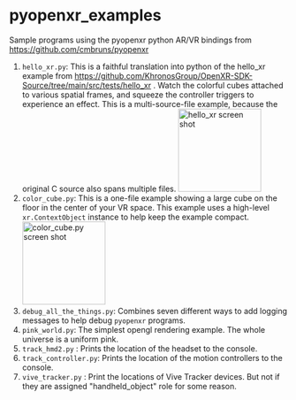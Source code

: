 # pyopenxr_examples

Sample programs using the pyopenxr python AR/VR bindings from https://github.com/cmbruns/pyopenxr

1. `hello_xr.py`: This is a faithful translation into python of the hello_xr example from https://github.com/KhronosGroup/OpenXR-SDK-Source/tree/main/src/tests/hello_xr . Watch the colorful cubes attached to various spatial frames, and squeeze the controller triggers to experience an effect. This is a multi-source-file example, because the original C source also spans multiple files. <img src="https://user-images.githubusercontent.com/2649705/172025969-5cf276bd-2a6c-42a2-852a-0605fe72a716.PNG" alt="hello_xr screen shot" width="150"/>
2. `color_cube.py`: This is a one-file example showing a large cube on the floor in the center of your VR space. This example uses a high-level `xr.ContextObject` instance to help keep the example compact. <img src="https://user-images.githubusercontent.com/2649705/174684258-0f464c91-f10d-44e5-a247-f38a2c1307b5.PNG" alt="color_cube.py screen shot" width="150"/>
3. `debug_all_the_things.py`: Combines seven different ways to add logging messages to help debug `pyopenxr` programs.
4. `pink_world.py`: The simplest opengl rendering example. The whole universe is a uniform pink.
5. `track_hmd2.py` : Prints the location of the headset to the console.
6. `track_controller.py`: Prints the location of the motion controllers to the console.
7. `vive_tracker.py` : Print the locations of Vive Tracker devices. But not if they are assigned "handheld_object" role for some reason.
